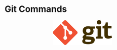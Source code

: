 # Git Commands

<div align="center">
    <img alt="Git" src="./img/git_logo.png" height="80" width="192">
</div>
